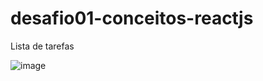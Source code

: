 # desafio01-conceitos-reactjs
Lista de tarefas

![image](https://user-images.githubusercontent.com/60052718/162563843-1be075dc-58fe-4374-9871-cb06864913d4.png)
